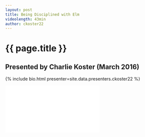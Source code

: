 ```yaml
---
layout: post
title: Being Disciplined with Elm
videolength: 43min
author: ckoster22
---
```


# {{ page.title }}

## Presented by Charlie Koster (March 2016)

{% include bio.html presenter=site.data.presenters.ckoster22 %}

<div class="fluid-width-video-wrapper"><iframe src="//www.youtube.com/embed/LBPw49JsWUg" frameborder="0" allowfullscreen></iframe></div>

